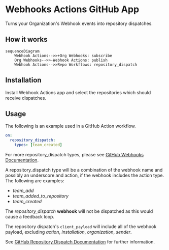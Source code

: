 # Webhooks Actions GitHub App
Turns your Organization's Webhook events into repository dispatches.

## How it works

```mermaid
sequenceDiagram
    Webhook Actions-->>+Org Webhooks: subscribe
    Org Webhooks-->>-Webhook Actions: publish
    Webhook Actions-->>Repo Workflows: repository_dispatch
```

## Installation
Install Webhook Actions app and select the repositories which should receive dispatches.

## Usage
The following is an example used in a GitHub Action workflow.
```yaml
on:
  repository_dispatch:
    types: [team_created]
```
For more repository_dispatch types, please see [GitHub Webhooks Documentation](https://docs.github.com/en/developers/webhooks-and-events/webhooks/webhook-events-and-payloads).

A repository_dispatch type will be a combination of the webhook name and possibly an underscore and action, if the webhook includes the action type. The following are examples:
- *team_add*
- *team_added_to_repository*
- *team_created*

The *repository_dispatch* **webhook** will not be dispatched as this would cause a feedback loop.

The repository dispatch's `client_payload` will include all of the webhook payload, excluding *action*, *installation*, *organization*, *sender*.

See [GitHub Repository Dispatch Documentation](https://docs.github.com/en/actions/using-workflows/events-that-trigger-workflows#repository_dispatch) for further information.

